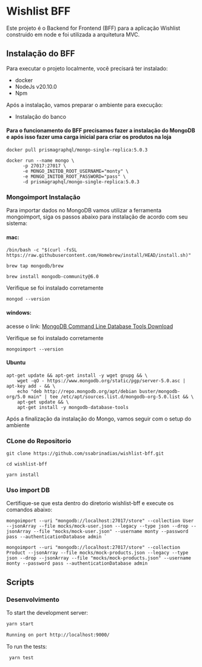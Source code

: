 # Wishlist BFF

Este projeto é o Backend for Frontend (BFF) para a aplicação Wishlist construido em node e foi utilizada a arquitetura MVC.


## Instalação do BFF

Para executar o projeto localmente, você precisará ter instalado:
- docker 
- NodeJs v20.10.0
- Npm

Após a instalaçâo, vamos preparar o ambiente para execuçâo:

- Instalaçâo do banco

#### Para o funcionamento do BFF precisamos fazer a instalação do MongoDB e após isso fazer uma carga inicial para criar os produtos na loja

```
docker pull prismagraphql/mongo-single-replica:5.0.3
```

```
docker run --name mongo \
      -p 27017:27017 \
      -e MONGO_INITDB_ROOT_USERNAME="monty" \
      -e MONGO_INITDB_ROOT_PASSWORD="pass" \
      -d prismagraphql/mongo-single-replica:5.0.3
```

### Mongoimport Instalação
Para importar dados no MongoDB vamos utilizar a ferramenta mongoimport, siga os passos abaixo para instalação de acordo com seu sistema:

####  mac:
```
/bin/bash -c "$(curl -fsSL https://raw.githubusercontent.com/Homebrew/install/HEAD/install.sh)"

brew tap mongodb/brew

brew install mongodb-community@6.0
```
Verifique se foi instalado corretamente
```
mongod --version
```

#### windows:
acesse o link:
[MongoDB Command Line Database Tools Download](https://www.mongodb.com/try/download/database-tools)

Verifique se foi instalado corretamente
```
mongoimport --version
```

#### Ubuntu

```
apt-get update && apt-get install -y wget gnupg && \
    wget -qO - https://www.mongodb.org/static/pgp/server-5.0.asc | apt-key add - && \
    echo "deb http://repo.mongodb.org/apt/debian buster/mongodb-org/5.0 main" | tee /etc/apt/sources.list.d/mongodb-org-5.0.list && \
    apt-get update && \
    apt-get install -y mongodb-database-tools
```

Após a finalização da instalação do Mongo, vamos seguir com o setup do ambiente

### CLone do Repositorio

```
git clone https://github.com/ssabrinadias/wishlist-bff.git

cd wishlist-bff

yarn install
```

### Uso import DB
Certifique-se que esta dentro do diretorio wishlist-bff e execute os comandos abaixo:

```
mongoimport --uri "mongodb://localhost:27017/store" --collection User --jsonArray --file mocks/mock-user.json --legacy --type json --drop --jsonArray --file "mocks/mock-user.json" --username monty --password pass --authenticationDatabase admin `
```

```
mongoimport --uri "mongodb://localhost:27017/store" --collection Product --jsonArray --file mocks/mock-products.json --legacy --type json --drop --jsonArray --file "mocks/mock-products.json" --username monty --password pass --authenticationDatabase admin 
```


## Scripts

### Desenvolvimento

To start the development server:

```bash
yarn start

Running on port http://localhost:9000/
```

To run the tests:

```bash
 yarn test
```
